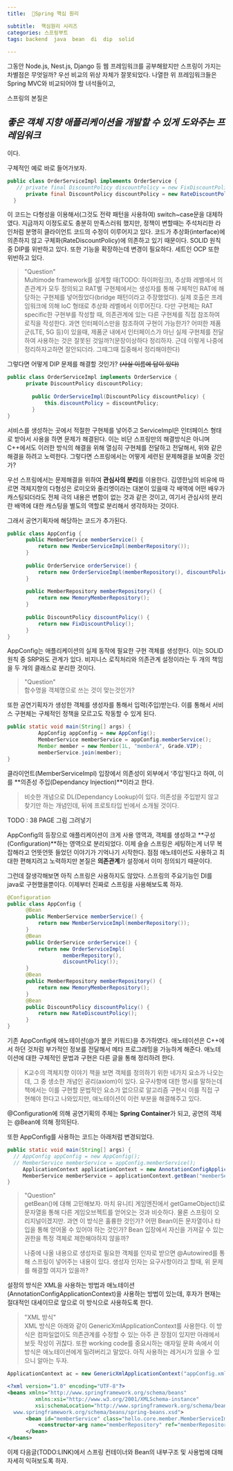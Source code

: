 ```yaml
---
title:  🍃Spring 핵심 원리

subtitle:  핵심원리 시리즈
categories: 스프링부트 
tags: backend  java  bean  di  dip  solid
 
---
```


  
그동안 Node.js, Nest.js, Django 등 웹 프레임워크를 공부해왔지만 스프링이 가지는 차별점은 무엇일까? 우선 비교의 위상 자체가 잘못되었다. 나열한 위 프레임워크들은 Spring MVC와 비교되어야 할 녀석들이고,  
  
스프링의 본질은   
## *좋은 객체 지향 애플리케이션을 개발할 수 있게 도와주는 프레임워크*  
이다.  
  
  
구체적인 예로 바로 들어가보자.  
  
```java  
public class OrderServiceImpl implements OrderService {  
   // private final DiscountPolicy discountPolicy = new FixDiscountPolicy();  
      private final DiscountPolicy discountPolicy = new RateDiscountPolicy();  
  }  
```   
  
이 코드는 다형성을 이용해서(그것도 전략 패턴을 사용하여) switch~case문을 대체하였다. 지금까지 이정도로도 충분히 만족스러워 했지만, 정책이 변할때는 주석처리한 라인처럼 분명히 클라이언트 코드의 수정이 이루어지고 있다. 코드가 추상화(interface)에 의존하지 않고 구체화(RateDiscountPolicy)에 의존하고 있기 때문이다. SOLID 원칙 중 DIP를 위반하고 있다. 또한 기능을 확장하는데 변경이 필요하다. 세트인 OCP 또한 위반하고 있다.  
  
> "Question"  
> Multimode framework를 설계할 때(TODO: 하이퍼링크), 추상화 레벨에서 의존관계가 모두 정의되고 RAT별 구현체에서는 생성자를 통해 구체적인 RAT에 해당하는 구현체를 넣어줬었다(bridge 패턴이라고 주장했었다). 실제 호출은 프레임워크에 의해 IoC 형태로 추상화 레벨에서 이루어진다. 다만 구현체는  RAT specific한 구현부를 작성할 때, 의존관계에 있는 다른 구현체를 직접 참조하여 로직을 작성한다. 과연 인터페이스만을 참조하여 구현이 가능한가? 어떠한 제품군(LTE, 5G 등)이 있을때, 제품군 내에서 인터페이스가 아닌 실제 구현체를 전달하여 사용하는 것은 잘못된 것일까?(문장이상하다 정리하자. 근데 이렇게 나중에 정리하자고하면 잘안되더라. 그때그때 집중해서 정리해야한다)  
  
  
그렇다면 어떻게 DIP 문제를 해결할 것인가? ~~(사실 이름에 답이 있다)~~  
  
``` java  
public class OrderServiceImpl implements OrderService {  
      private DiscountPolicy discountPolicy;  
  
		public OrderServiceImpl(DiscountPolicy discountPolicy) {  
			this.discountPolicy = discountPolicy;  
		}  
}  
```  
  
서비스를 생성하는 곳에서 적절한 구현체를 넣어주고 ServiceImpl은 인터페이스 형태로 받아서 사용을 하면 문제가 해결된다. 이는 비단 스프링만의 해결방식은 아니며 C++에서도 이러한 방식의 해결을 위해 열심히 구현체를 전달하고 전달해서, 위와 같은 해결을 하려고 노력한다. 그렇다면 스프링에서는 어떻게 세련된 문제해결을 보여줄 것인가?  
  
  
우선 스프링에서는 문제해결을 위하여 **관심사의 분리**를 이용한다. 김영한님의 비유에 따르면 객체지향의 다형성은 로미오와 줄리엣이라는 대본이 있을때 각 배역에 어떤 배우가 캐스팅되더라도 전체 극의 내용은 변함이 없는 것과 같은 것이고, 여기서 관심사의 분리란 배역에 대한 캐스팅을 별도의 역할로 분리해서 생각하자는 것이다.  
  
그래서 공연기획자에 해당하는 코드가 추가된다.  
  
```java  
public class AppConfig {  
      public MemberService memberService() {  
          return new MemberServiceImpl(memberRepository());  
      }  
  
      public OrderService orderService() {  
          return new OrderServiceImpl(memberRepository(), discountPolicy());  
      }  
   
      public MemberRepository memberRepository() {  
          return new MemoryMemberRepository();  
      }  
  
      public DiscountPolicy discountPolicy() {  
          return new FixDiscountPolicy();  
      }  
}  
```  
  
AppConfig는 애플리케이션의 실제 동작에 필요한 구현 객체를 생성한다. 이는 SOLID 원칙 중 SRP와도 관계가 있다. 비지니스 로직처리와 의존관계 설정이라는 두 개의 책임을 두 개의 클래스로 분리한 것이다.  
  
> "Question"  
> 함수명을 객체명으로 쓰는 것이 맞는것인가?  
  
또한 공연기획자가 생성한 객체를 생성자를 통해서 입력(주입)받는다. 이를 통해서 서비스 구현체는 구체적인 정책을 모르고도 작동할 수 있게 된다.  
  
```java  
public static void main(String[] args) {  
          AppConfig appConfig = new AppConfig();  
          MemberService memberService = appConfig.memberService();  
          Member member = new Member(1L, "memberA", Grade.VIP);  
          memberService.join(member);  
}  
```  
  
클라이언트(MemberServiceImpl) 입장에서 의존성이 외부에서 ‘주입’된다고 하여, 이를 **의존성 주입(Dependancy Injection)**이라고 한다.  
  
> 비슷한 개념으로 DL(Dependancy Lookup)이 있다. 의존성을 주입받지 않고 찾기만 하는 개념인데, 뒤에 프로토타입 빈에서 소개될 것이다.  
  
  
TODO : 38 PAGE 그림 그려넣기  
  
  
AppConfig의 등장으로 애플리케이션이 크게 사용 영역과, 객체를 생성하고 **구성(Configuration)**하는 영역으로 분리되었다. 이제 슬슬 스프링은 세팅하는게 너무 복잡해라고 언뜻언뜻 들었던 이야기가 기억나기 시작한다. 점점 애노테이션도 사용하고 최대한 편해지려고 노력하지만 본질은 **의존관계**가 설정에서 이미 정의되기 때문이다.  
  
  
그런데 잘생각해보면 아직 스프링은 사용하지도 않았다. 스프링의 주요기능인 DI를 java로 구현했을뿐이다. 이제부터 진짜로 스프링을 사용해보도록 하자.  
  
```java  
@Configuration  
public class AppConfig {  
      @Bean  
      public MemberService memberService() {  
          return new MemberServiceImpl(memberRepository());  
      }  
      @Bean  
      public OrderService orderService() {  
          return new OrderServiceImpl(  
                  memberRepository(),  
                  discountPolicy());  
      }  
      @Bean  
      public MemberRepository memberRepository() {  
          return new MemoryMemberRepository();  
      }  
      @Bean  
      public DiscountPolicy discountPolicy() {  
          return new RateDiscountPolicy();  
      }  
}  
```  
  
기존 AppConfig에 애노테이션(@가 붙은 키워드)을 추가하였다. 애노테이션은 C++에서 하던 것처럼 부가적인 정보를 전달해서 메타 프로그래밍을 가능하게 해준다. 애노테이션에 대한 구체적인 문법과 구현은 다른 글을 통해 정리하려 한다.  
  
> K교수의 객체지향 이야기 책을 보면 객체를 정의하기 위한 네가지 요소가 나오는데, 그 중 생소한 개념인 공리(axiom)이 있다. 요구사항에 대한 명시를 말하는데 책에서는 이를 구현할 문법적인 요소가 없으므로 알고리즘 구현시 이를 직접 구현해야 한다고 나와있지만, 애노테이션이 이런 부분을 해결해주고 있다.  
  
@Configuration에 의해 공연기획의 주체는 **Spring Container**가 되고, 공연의 객체는 @Bean에 의해 정의된다.  
  
또한 AppConfig를 사용하는 코드는 아래처럼 변경되었다.  
  
```java  
public static void main(String[] args) {  
  // AppConfig appConfig = new AppConfig();  
  // MemberService memberService = appConfig.memberService();  
     ApplicationContext applicationContext = new AnnotationConfigApplicationContext(AppConfig.class);  
     MemberService memberService = applicationContext.getBean("memberService", MemberService.class);  
}  
```  
  
> "Question"  
> getBean()에 대해 고민해보자. 마치 유니티 게임엔진에서 getGameObject()로 문자열을 통해 다른 게임오브젝트를 얻어오는 것과 비슷하다. 물론 스프링이 오리지널이겠지만. 과연 이 방식은 훌륭한 것인가? 어떤 Bean이든 문자열이나 타입을 통해 얻어올 수 있어야 하는 것인가? Bean 입장에서 자신을 가져갈 수 있는 권한을 특정 객체로 제한해야하지 않을까?   
>   
> 나중에 나올 내용으로 생성자로 필요한 객체를 인자로 받으면 @Autowired를 통해 스프링이 넣어주는 내용이 있다. 생성자 인자는 요구사항이라고 할때, 위 문제를 해결할 여지가 있을까?  
  
  
설정의 방식은 XML을 사용하는 방법과 애노테이션(AnnotationConfigApplicationContext)을 사용하는 방법이 있는데, 후자가 현재는 절대적인 대세이므로 앞으로 이 방식으로 사용하도록 한다.  
  
> "XML 방식"  
> XML 방식은 아래와 같이 GenericXmlApplicationContext를 사용한다. 이 방식은 컴파일없이도 의존관계를 수정할 수 있는 아주 큰 장점이 있지만 아래에서 보듯 작성이 귀찮다. 또한 working code를 중요시하는 애자일 문화 속에서 이 방식은 애노테이션에게 밀려버리고 말았다. 아직 사용하는 레거시가 있을 수 있으니 알아는 두자.  
  
```java  
ApplicationContext ac = new GenericXmlApplicationContext("appConfig.xml");  
```  
  
```xml  
<?xml version="1.0" encoding="UTF-8"?>  
<beans xmlns="http://www.springframework.org/schema/beans"  
         xmlns:xsi="http://www.w3.org/2001/XMLSchema-instance"  
         xsi:schemaLocation="http://www.springframework.org/schema/beans http://  
  www.springframework.org/schema/beans/spring-beans.xsd">  
      <bean id="memberService" class="hello.core.member.MemberServiceImpl">  
          <constructor-arg name="memberRepository" ref="memberRepository" />  
      </bean>  
</beans>  
```  
  
  
이제 다음글(TODO:LINK)에서 스프링 컨테이너와 Bean의 내부구조 및 사용법에 대해 자세히 익혀보도록 하자.  
